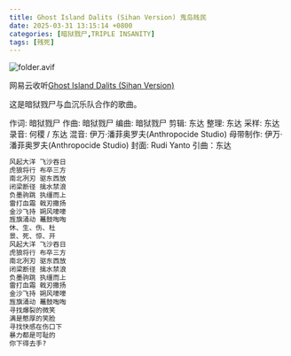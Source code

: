 ```yaml
---
title: Ghost Island Dalits (Sihan Version) 鬼岛贱民
date: 2025-03-31 13:15:14 +0800
categories: [暗狱戮尸,TRIPLE INSANITY]
tags: [残死]
---
```


![folder.avif](https://b2.235421.xyz/pic/2025/03/a920dc3b4f0f583a98bd978dbe5737fb.avif)

网易云收听[Ghost Island Dalits (Sihan Version)](https://music.163.com/song?id=1948200241&userid=1623945853)

这是暗狱戮尸与血沉乐队合作的歌曲。

作词: 暗狱戮尸
作曲: 暗狱戮尸
编曲: 暗狱戮尸
剪辑: 东达
整理: 东达
采样: 东达
录音: 何稷 / 东达
混音: 伊万·潘菲奥罗夫(Anthropocide Studio)
母带制作: 伊万·潘菲奥罗夫(Anthropocide Studio)
封面: Rudi Yanto
引曲：东达

```txt
风起大洋 飞沙吞日
虎狼将行 布卒三方
南北冽刃 驱东西放
闭梁断径 擒水禁浪
负墨驹跳 执缰而上
雷打血霜 戟刃撒扬
金沙飞持 朔风嚎嚎
旌旗涌动 鼉鼓啕啕
休、生、伤、杜
景、死、惊、开
风起大洋 飞沙吞日
虎狼将行 布卒三方
南北冽刃 驱东西放
闭梁断径 擒水禁浪
负墨驹跳 执缰而上
雷打血霜 戟刃撒扬
金沙飞持 朔风嚎嚎
旌旗涌动 鼉鼓啕啕
寻找爆裂的微笑
满是憨厚的笑脸
寻找快感在伤口下
暴力都是可耻的
你下得去手?
```